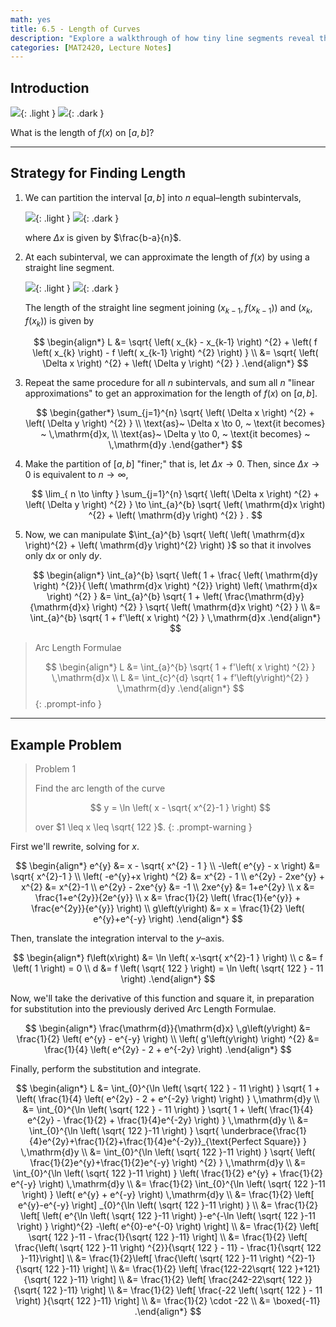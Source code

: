 ```yaml
---
math: yes
title: 6.5 - Length of Curves
description: "Explore a walkthrough of how tiny line segments reveal the exact length of a curve—culminating in a worked example on a challenging logarithmic graph."
categories: [MAT2420, Lecture Notes]
---
```


## Introduction

![](/assets/images/MAT2420/6.5/6-5-1-light.svg){: .light }
![](/assets/images/MAT2420/6.5/6-5-1-dark.svg){: .dark }

What is the length of $f\left(x\right)$ on $\left[ a, b \right]$?

---

## Strategy for Finding Length

1. We can partition the interval $\left[ a, b \right]$ into $n$ equal–length subintervals,

    ![](/assets/images/MAT2420/6.5/6-5-2-light.svg){: .light }
    ![](/assets/images/MAT2420/6.5/6-5-2-dark.svg){: .dark }

    where $\Delta x$ is given by $\frac{b-a}{n}$.

2. At each subinterval, we can approximate the length of $f\left(x\right)$ by using a straight line segment.

    ![](/assets/images/MAT2420/6.5/6-5-3-light.svg){: .light }
    ![](/assets/images/MAT2420/6.5/6-5-3-dark.svg){: .dark }

    The length of the straight line segment joining $\left( x_{k-1}, f \left( x_{k-1} \right) \right)$ and $\left( x_{k}, f \left( x_{k} \right) \right)$ is given by

    $$
    \begin{align*}
    L &= \sqrt{ \left( x_{k} - x_{k-1} \right) ^{2} + \left( f \left( x_{k} \right) - f \left( x_{k-1} \right) ^{2} \right)  } \\
    &= \sqrt{ \left( \Delta x \right) ^{2} + \left( \Delta y \right) ^{2} }
    .\end{align*}
    $$

3. Repeat the same procedure for all $n$ subintervals, and sum all $n$ "linear approximations" to get an approximation for the length of $f\left(x\right)$ on $\left[ a, b \right]$.

    $$
    \begin{gather*}
    \sum_{j=1}^{n} \sqrt{ \left( \Delta x \right) ^{2} + \left( \Delta y \right) ^{2} } \\
    \text{as}~ \Delta x \to 0, ~ \text{it becomes} ~ \,\mathrm{d}x, \\
    \text{as}~ \Delta y \to 0, ~ \text{it becomes} ~ \,\mathrm{d}y
    .\end{gather*}
    $$

4. Make the partition of $\left[ a, b \right]$ "finer;" that is, let $\Delta x \to 0$. Then, since $\Delta x \to 0$ is equivalent to $n \to \infty$,

    $$
    \lim_{ n \to \infty } \sum_{j=1}^{n} \sqrt{ \left( \Delta x \right) ^{2} + \left( \Delta y \right) ^{2} } \to \int_{a}^{b} \sqrt{ \left( \mathrm{d}x \right) ^{2} + \left( \mathrm{d}y \right) ^{2} }
    .
    $$

5. Now, we can manipulate $\int_{a}^{b} \sqrt{ \left( \left( \mathrm{d}x \right)^{2} + \left( \mathrm{d}y \right)^{2} \right) }$ so that it involves only $\mathrm{d}x$ or only $\mathrm{d}y$.

    $$
    \begin{align*}
    \int_{a}^{b} \sqrt{ \left( 1 + \frac{ \left( \mathrm{d}y \right) ^{2}}{ \left( \mathrm{d}x \right) ^{2}} \right) \left( \mathrm{d}x \right) ^{2} }
    &= \int_{a}^{b} \sqrt{ 1 + \left( \frac{\mathrm{d}y}{\mathrm{d}x} \right) ^{2} } \sqrt{ \left( \mathrm{d}x \right) ^{2} } \\
    &= \int_{a}^{b} \sqrt{ 1 + f'\left( x \right) ^{2} } \,\mathrm{d}x
    .\end{align*}
    $$

> Arc Length Formulae
>
> $$
> \begin{align*}
> L &= \int_{a}^{b} \sqrt{ 1 + f'\left( x \right) ^{2} } \,\mathrm{d}x \\
> L &= \int_{c}^{d} \sqrt{ 1 + f'\left(y\right)^{2} } \,\mathrm{d}y
> .\end{align*}
> $$
{: .prompt-info }

---

## Example Problem

> Problem 1
>
> Find the arc length of the curve
>
> $$
> y = \ln \left( x - \sqrt{ x^{2}-1 } \right)
> $$
>
> over $1 \leq x \leq \sqrt{ 122 }$.
{: .prompt-warning }

First we'll rewrite, solving for $x$.

$$
\begin{align*}
e^{y} &= x - \sqrt{ x^{2} - 1 } \\
-\left( e^{y} - x \right) &= \sqrt{ x^{2}-1 } \\
\left( -e^{y}+x \right) ^{2} &= x^{2} - 1 \\
e^{2y} - 2xe^{y} + x^{2} &= x^{2}-1 \\
e^{2y} - 2xe^{y} &= -1 \\
2xe^{y} &= 1+e^{2y} \\
x &= \frac{1+e^{2y}}{2e^{y}} \\
x &= \frac{1}{2} \left( \frac{1}{e^{y}} + \frac{e^{2y}}{e^{y}} \right)  \\
g\left(y\right) &= x = \frac{1}{2} \left( e^{y}+e^{-y} \right)
.\end{align*}
$$

Then, translate the integration interval to the $y$–axis.

$$
\begin{align*}
f\left(x\right) &= \ln \left( x-\sqrt{ x^{2}-1 } \right) \\
c &= f \left( 1 \right) = 0 \\
d &= f \left( \sqrt{ 122 } \right) = \ln \left( \sqrt{ 122 } - 11 \right)
.\end{align*}
$$

Now, we'll take the derivative of this function and square it, in preparation for substitution into the previously derived Arc Length Formulae.

$$
\begin{align*}
\frac{\mathrm{d}}{\mathrm{d}x} \,g\left(y\right) &= \frac{1}{2} \left( e^{y} - e^{-y} \right) \\
\left( g'\left(y\right) \right) ^{2} &= \frac{1}{4} \left( e^{2y} - 2 + e^{-2y} \right)
.\end{align*}
$$

Finally, perform the substitution and integrate.

$$
\begin{align*}
L &= \int_{0}^{\ln \left( \sqrt{ 122 } - 11 \right) } \sqrt{ 1 + \left( \frac{1}{4} \left( e^{2y} - 2 + e^{-2y} \right) \right)  } \,\mathrm{d}y \\
&= \int_{0}^{\ln \left( \sqrt{ 122 } - 11 \right) } \sqrt{ 1 + \left( \frac{1}{4} e^{2y} - \frac{1}{2} + \frac{1}{4}e^{-2y} \right)  } \,\mathrm{d}y \\
&= \int_{0}^{\ln \left( \sqrt{ 122 }-11 \right) } \sqrt{ \underbrace{\frac{1}{4}e^{2y}+\frac{1}{2}+\frac{1}{4}e^{-2y}}_{\text{Perfect Square}} } \,\mathrm{d}y \\
&= \int_{0}^{\ln \left( \sqrt{ 122 }-11 \right) } \sqrt{ \left( \frac{1}{2}e^{y}+\frac{1}{2}e^{-y} \right) ^{2} } \,\mathrm{d}y \\
&= \int_{0}^{\ln \left(  \sqrt{ 122 }-11 \right) } \left( \frac{1}{2} e^{y} + \frac{1}{2} e^{-y} \right)  \,\mathrm{d}y \\
&= \frac{1}{2} \int_{0}^{\ln \left( \sqrt{ 122 }-11 \right) } \left( e^{y} + e^{-y} \right)  \,\mathrm{d}y \\
&= \frac{1}{2} \left[ e^{y}-e^{-y} \right] _{0}^{\ln \left( \sqrt{ 122 }-11 \right) } \\
&= \frac{1}{2} \left[ \left( e^{\ln \left( \sqrt{ 122 }-11 \right) }-e^{-\ln \left( \sqrt{ 122 }-11 \right) } \right)^{2} -\left( e^{0}-e^{-0} \right)  \right]   \\
&= \frac{1}{2} \left[ \sqrt{ 122 }-11 - \frac{1}{\sqrt{ 122 }-11}  \right] \\
&= \frac{1}{2} \left[ \frac{\left( \sqrt{ 122 }-11 \right) ^{2}}{\sqrt{ 122 } - 11} - \frac{1}{\sqrt{ 122 }-11}\right]  \\
&= \frac{1}{2}\left[ \frac{\left( \sqrt{ 122 }-11 \right) ^{2}-1}{\sqrt{ 122 }-11} \right]  \\
&= \frac{1}{2} \left[ \frac{122-22\sqrt{ 122 }+121}{\sqrt{ 122 }-11} \right]  \\
&= \frac{1}{2} \left[ \frac{242-22\sqrt{ 122 }}{\sqrt{ 122 }-11} \right]  \\
&= \frac{1}{2} \left[ \frac{-22 \left( \sqrt{ 122 } - 11 \right) }{\sqrt{ 122 }-11} \right]  \\
&= \frac{1}{2} \cdot -22 \\
&= \boxed{-11}
.\end{align*}
$$
